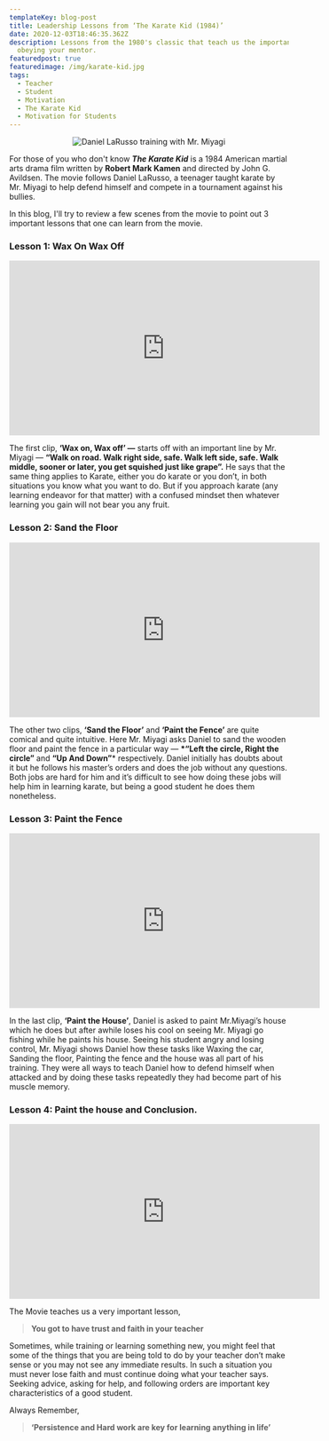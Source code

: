 ```yaml
---
templateKey: blog-post
title: Leadership Lessons from ‘The Karate Kid (1984)’
date: 2020-12-03T18:46:35.362Z
description: Lessons from the 1980's classic that teach us the importance of
  obeying your mentor.
featuredpost: true
featuredimage: /img/karate-kid.jpg
tags:
  - Teacher
  - Student
  - Motivation
  - The Karate Kid
  - Motivation for Students
---
```

<center>
<img src="/img/karate-kid.jpg" alt="Daniel LaRusso training with Mr. Miyagi">
</center>

For those of you who don't know ***The Karate Kid*** is a 1984 American martial arts drama film written by **Robert Mark Kamen** and directed by John G. Avildsen. The movie follows Daniel LaRusso, a teenager taught karate by Mr. Miyagi to help defend himself and compete in a tournament against his bullies.

In this blog, I'll try to review a few scenes from the movie to point out 3 important lessons that one can learn from the movie.

### Lesson 1: Wax On Wax Off

<center><iframe width="560" height="315" src="https://www.youtube.com/embed/SMCsXl9SGgY" frameborder="0" allow="accelerometer; autoplay; clipboard-write; encrypted-media; gyroscope; picture-in-picture" allowfullscreen></iframe></center>

The first clip, **‘Wax on, Wax off’ —** starts off with an important line by Mr. Miyagi — **“Walk on road. Walk right side, safe. Walk left side, safe. Walk middle, sooner or later, you get squished just like grape”.** He says that the same thing applies to Karate, either you do karate or you don’t, in both situations you know what you want to do. But if you approach karate (any learning endeavor for that matter) with a confused mindset then whatever learning you gain will not bear you any fruit.

### Lesson 2: Sand the Floor

<center><iframe width="560" height="315" src="https://www.youtube.com/embed/__qOY9hcm64" frameborder="0" allow="accelerometer; autoplay; clipboard-write; encrypted-media; gyroscope; picture-in-picture" allowfullscreen></iframe></center>

The other two clips, **‘Sand the Floor’** and **‘Paint the Fence’** are quite comical and quite intuitive. Here Mr. Miyagi asks Daniel to sand the wooden floor and paint the fence in a particular way — **\*“Left the circle, Right the circle”** and **“Up And Down”*** respectively. Daniel initially has doubts about it but he follows his master’s orders and does the job without any questions. Both jobs are hard for him and it’s difficult to see how doing these jobs will help him in learning karate, but being a good student he does them nonetheless.

### Lesson 3: Paint the Fence

<center><iframe width="560" height="315" src="https://www.youtube.com/embed/R37pbIySnjg" frameborder="0" allow="accelerometer; autoplay; clipboard-write; encrypted-media; gyroscope; picture-in-picture" allowfullscreen></iframe></center>

In the last clip, **‘Paint the House’**, Daniel is asked to paint Mr.Miyagi’s house which he does but after awhile loses his cool on seeing Mr. Miyagi go fishing while he paints his house. Seeing his student angry and losing control, Mr. Miyagi shows Daniel how these tasks like Waxing the car, Sanding the floor, Painting the fence and the house was all part of his training. They were all ways to teach Daniel how to defend himself when attacked and by doing these tasks repeatedly they had become part of his muscle memory.

### Lesson 4: Paint the house and Conclusion.

<center><iframe width="560" height="315" src="https://www.youtube.com/embed/9dZGWSRsvn8" frameborder="0" allow="accelerometer; autoplay; clipboard-write; encrypted-media; gyroscope; picture-in-picture" allowfullscreen></iframe></center>

The Movie teaches us a very important lesson,

> **You got to have trust and faith in your teacher**

Sometimes, while training or learning something new, you might feel that some of the things that you are being told to do by your teacher don’t make sense or you may not see any immediate results. In such a situation you must never lose faith and must continue doing what your teacher says. Seeking advice, asking for help, and following orders are important key characteristics of a good student.

Always Remember,

> **‘Persistence and Hard work are key for learning anything in life’**